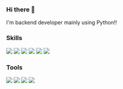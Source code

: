 ### Hi there 👋
I'm backend developer mainly using Python!! 


### Skills
<img src="https://img.shields.io/badge/Python-3776AB?style=flat-square&logo=Python&logoColor=white"/> <img src="https://img.shields.io/badge/Flask-000000?style=flat-square&logo=Flask&logoColor=white"/> <img src="https://img.shields.io/badge/MySQL-4479A1?style=flat-square&logo=MySQL&logoColor=white"/> <img src="https://img.shields.io/badge/Java-007396?style=flat-square&logo=Java&logoColor=white"/> <img src="https://img.shields.io/badge/React-61DAFB?style=flat-square&logo=React&logoColor=white"/> <img src="https://img.shields.io/badge/JavaScript-F7DF1E?style=flat-square&logo=JavaScript&logoColor=white"/> 

### Tools
<img src="https://img.shields.io/badge/Git-F05032?style=flat-square&logo=Git&logoColor=white"/> <img src="https://img.shields.io/badge/GitLab-FCA121?style=flat-square&logo=GitLab&logoColor=white"/> <img src="https://img.shields.io/badge/Visual Studio Code-007ACC?style=flat-square&logo=Visual Studio Code&logoColor=white"/> <img src="https://img.shields.io/badge/IntelliJ IDEA-000000?style=flat-square&logo=IntelliJ IDEA&logoColor=white"/>



<!--
**Moon-Ji/Moon-Ji** is a ✨ _special_ ✨ repository because its `README.md` (this file) appears on your GitHub profile.

Here are some ideas to get you started:

- 🔭 I’m currently working on ...
- 🌱 I’m currently learning ...
- 👯 I’m looking to collaborate on ...
- 🤔 I’m looking for help with ...
- 💬 Ask me about ...
- 📫 How to reach me: ...
- 😄 Pronouns: ...
- ⚡ Fun fact: ...
-->
